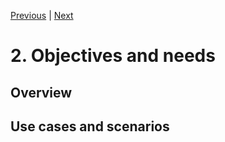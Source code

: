 [Previous](1-introduction.md) | [Next](3-granule-catalogs.md)
# 2. Objectives and needs

[//]: # (similar as Service Discovery Best Practice chapter )

## Overview

## Use cases and scenarios
